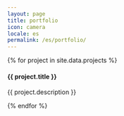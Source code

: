 ```yaml
---
layout: page
title: portfolio 
icon: camera
locale: es
permalink: /es/portfolio/
---
```


<div class="portfolio portfolio-page container">

  <div class="row">
    {% for project in site.data.projects %}
    <div class="work span3">
      <img src="{{ project.photo }}" alt="">
      <h4>{{ project.title }}</h4>
      <p>{{ project.description }}</p>
      <div class="icon-awesome">
        <a href="/{{locale}}/services"><i class="icon-search"></i></a>
      </div>
    </div>
    {% endfor %}
  </div>

</div>
